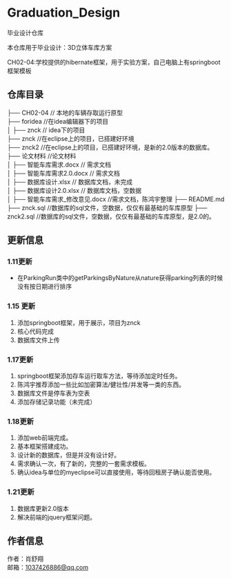 # Graduation_Design
毕业设计仓库

本仓库用于毕业设计：3D立体车库方案  

CH02-04:学校提供的hibernate框架，用于实验方案，自己电脑上有springboot框架模板

## 仓库目录 ##
├── CH02-04                   //   本地的车辆存取运行原型  
├── foridea  //在idea编辑器下的项目  
│  ├── znck // idea下的项目   
├── znck  //在eclipse上的项目，已搭建好环境  
├── znck2  //在eclipse上的项目，已搭建好环境，是新的2.0版本的数据库。  
├──	论文材料  //论文材料    
│  ├── 智能车库需求.docx // 需求文档   
│  ├── 智能车库需求2.0.docx // 需求文档   
│  ├── 数据库设计.xlsx // 数据库文档，未完成   
│  ├── 数据库设计2.0.xlsx // 数据库文档，空数据   
│  ├── 智能车库需求_修改意见.docx //需求文档，陈鸿宇整理
├── README.md  
├── znck.sql //数据库的sql文件，空数据，仅仅有最基础的车库原型
├── znck2.sql //数据库的sql文件，空数据，仅仅有最基础的车库原型，是2.0的。  


## 更新信息 ##
### 1.11更新 
    
- 在ParkingRun类中的getParkingsByNature从nature获得parking列表的时候没有按日期进行排序  
 
### 1.15 更新
1.  添加springboot框架，用于展示，项目为znck
2.  核心代码完成
3.  数据库文件上传  

### 1.17更新
1.  springboot框架添加存车运行取车方法，等待添加定时任务。
2. 	陈鸿宇推荐添加一些比如加密算法/健壮性/并发等一类的东西。
3. 	数据库文件是停车表为空表
4. 	添加存储记录功能（未完成）

### 1.18更新
1. 	添加web前端完成。
2. 	基本框架搭建成功。  
3. 	设计新的数据库，但是并没有设计好。
4. 	需求确认一次，有了新的，完整的一套需求模板。
5. 	确认idea与单位的myeclipse可以直接使用，等待回租房子确认能否使用。

### 1.21更新
1.  数据库更新2.0版本
2.  解决前端的jquery框架问题。

## 作者信息 ##
作者：肖舒翔  
邮箱：1037426886@qq.com
